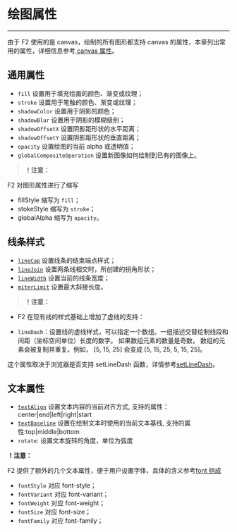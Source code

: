 <!--
index: 17
title: 绘图属性
-->

# 绘图属性

---

由于 F2 使用的是 canvas，绘制的所有图形都支持 canvas 的属性，本章列出常用的属性，详细信息参考[ canvas 属性](http://www.w3school.com.cn/tags/html_ref_canvas.asp)。

## 通用属性

* `fill` 设置用于填充绘画的颜色、渐变或纹理；
* `stroke` 设置用于笔触的颜色、渐变或纹理；
* `shadowColor` 设置用于阴影的颜色；
* `shadowBlur`  设置用于阴影的模糊级别；
* `shadowOffsetX` 设置阴影距形状的水平距离；
* `shadowOffsetY` 设置阴影距形状的垂直距离；
* `opacity` 设置绘图的当前 alpha 或透明值；
* `globalCompositeOperation` 设置新图像如何绘制到已有的图像上。

> **！注意：**

F2 对图形属性进行了缩写

* fillStyle 缩写为 `fill`；
* stokeStyle 缩写为 `stroke`；
* globalAlpha 缩写为 `opacity`。

## 线条样式

* [`lineCap`](http://www.w3school.com.cn/tags/canvas_linecap.asp) 设置线条的结束端点样式；
* [`lineJoin`](http://www.w3school.com.cn/tags/canvas_linejoin.asp)  设置两条线相交时，所创建的拐角形状；
* [`lineWidth`](http://www.w3school.com.cn/tags/canvas_linewidth.asp) 设置当前的线条宽度；
* [`miterLimit`](http://www.w3school.com.cn/tags/canvas_miterlimit.asp)  设置最大斜接长度。

> **！注意：**

- F2 在现有线的样式基础上增加了虚线的支持：

* `lineDash`：设置线的虚线样式，可以指定一个数组。一组描述交替绘制线段和间距（坐标空间单位）长度的数字。 如果数组元素的数量是奇数， 数组的元素会被复制并重复。例如， [5, 15, 25] 会变成 [5, 15, 25, 5, 15, 25]。

这个属性取决于浏览器是否支持 setLineDash 函数，详情参考[setLineDash](https://developer.mozilla.org/en-US/docs/Web/API/CanvasRenderingContext2D/setLineDash)。

## 文本属性

* [`textAlign`](http://www.w3school.com.cn/tags/canvas_textalign.asp) 设置文本内容的当前对齐方式, 支持的属性：center|end|left|right|start
* [`textBaseline`](http://www.w3school.com.cn/tags/canvas_textbaseline.asp)  设置在绘制文本时使用的当前文本基线, 支持的属性:top|middle|bottom
* `rotate`: 设置文本旋转的角度，单位为弧度

**！注意：**

F2 提供了额外的几个文本属性，便于用户设置字体，具体的含义参考[font 组成](http://www.w3school.com.cn/tags/canvas_font.asp)

* `fontStyle` 对应 font-style；
* `fontVariant` 对应 font-variant；
* `fontWeight` 对应 font-weight；
* `fontSize` 对应 font-size；
* `fontFamily` 对应 font-family；

